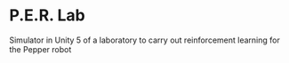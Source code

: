# P.E.R. Lab

Simulator in Unity 5 of a laboratory to carry out reinforcement learning for the Pepper robot
